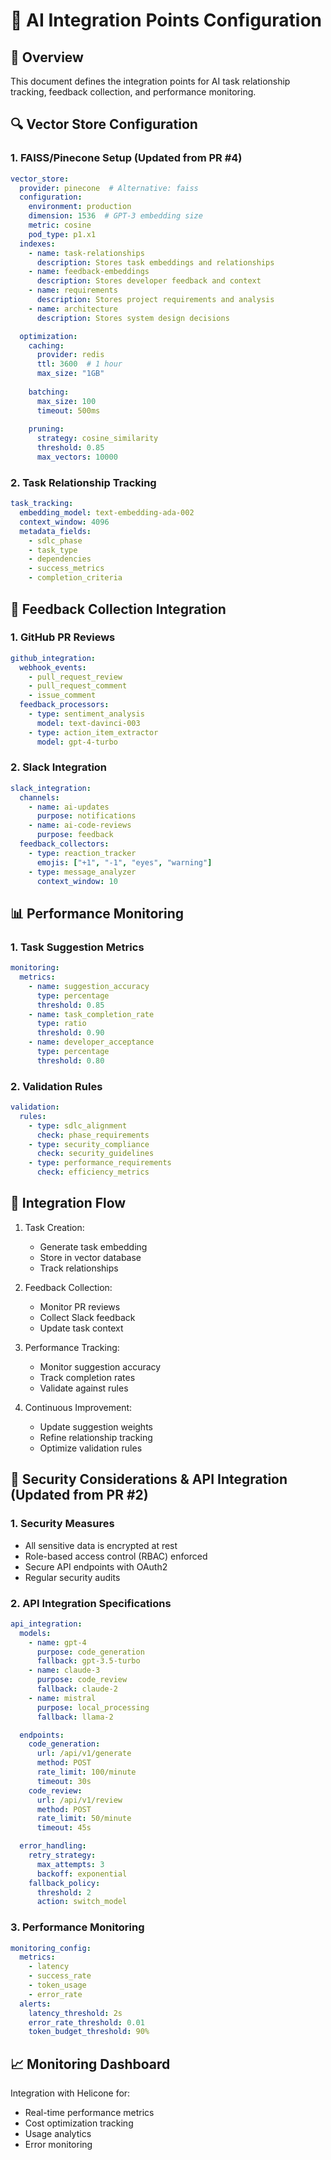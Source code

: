 # 🔌 AI Integration Points Configuration

## 📌 Overview
This document defines the integration points for AI task relationship tracking, feedback collection, and performance monitoring.

## 🔍 Vector Store Configuration
### 1. FAISS/Pinecone Setup (Updated from PR #4)
```yaml
vector_store:
  provider: pinecone  # Alternative: faiss
  configuration:
    environment: production
    dimension: 1536  # GPT-3 embedding size
    metric: cosine
    pod_type: p1.x1
  indexes:
    - name: task-relationships
      description: Stores task embeddings and relationships
    - name: feedback-embeddings
      description: Stores developer feedback and context
    - name: requirements
      description: Stores project requirements and analysis
    - name: architecture
      description: Stores system design decisions

  optimization:
    caching:
      provider: redis
      ttl: 3600  # 1 hour
      max_size: "1GB"
    
    batching:
      max_size: 100
      timeout: 500ms
    
    pruning:
      strategy: cosine_similarity
      threshold: 0.85
      max_vectors: 10000
```

### 2. Task Relationship Tracking
```yaml
task_tracking:
  embedding_model: text-embedding-ada-002
  context_window: 4096
  metadata_fields:
    - sdlc_phase
    - task_type
    - dependencies
    - success_metrics
    - completion_criteria
```

## 📡 Feedback Collection Integration
### 1. GitHub PR Reviews
```yaml
github_integration:
  webhook_events:
    - pull_request_review
    - pull_request_comment
    - issue_comment
  feedback_processors:
    - type: sentiment_analysis
      model: text-davinci-003
    - type: action_item_extractor
      model: gpt-4-turbo
```

### 2. Slack Integration
```yaml
slack_integration:
  channels:
    - name: ai-updates
      purpose: notifications
    - name: ai-code-reviews
      purpose: feedback
  feedback_collectors:
    - type: reaction_tracker
      emojis: ["+1", "-1", "eyes", "warning"]
    - type: message_analyzer
      context_window: 10
```

## 📊 Performance Monitoring
### 1. Task Suggestion Metrics
```yaml
monitoring:
  metrics:
    - name: suggestion_accuracy
      type: percentage
      threshold: 0.85
    - name: task_completion_rate
      type: ratio
      threshold: 0.90
    - name: developer_acceptance
      type: percentage
      threshold: 0.80
```

### 2. Validation Rules
```yaml
validation:
  rules:
    - type: sdlc_alignment
      check: phase_requirements
    - type: security_compliance
      check: security_guidelines
    - type: performance_requirements
      check: efficiency_metrics
```

## 🔄 Integration Flow
1. Task Creation:
   - Generate task embedding
   - Store in vector database
   - Track relationships

2. Feedback Collection:
   - Monitor PR reviews
   - Collect Slack feedback
   - Update task context

3. Performance Tracking:
   - Monitor suggestion accuracy
   - Track completion rates
   - Validate against rules

4. Continuous Improvement:
   - Update suggestion weights
   - Refine relationship tracking
   - Optimize validation rules

## 🔐 Security Considerations & API Integration (Updated from PR #2)
### 1. Security Measures
- All sensitive data is encrypted at rest
- Role-based access control (RBAC) enforced
- Secure API endpoints with OAuth2
- Regular security audits

### 2. API Integration Specifications
```yaml
api_integration:
  models:
    - name: gpt-4
      purpose: code_generation
      fallback: gpt-3.5-turbo
    - name: claude-3
      purpose: code_review
      fallback: claude-2
    - name: mistral
      purpose: local_processing
      fallback: llama-2

  endpoints:
    code_generation:
      url: /api/v1/generate
      method: POST
      rate_limit: 100/minute
      timeout: 30s
    code_review:
      url: /api/v1/review
      method: POST
      rate_limit: 50/minute
      timeout: 45s

  error_handling:
    retry_strategy:
      max_attempts: 3
      backoff: exponential
    fallback_policy:
      threshold: 2
      action: switch_model
```

### 3. Performance Monitoring
```yaml
monitoring_config:
  metrics:
    - latency
    - success_rate
    - token_usage
    - error_rate
  alerts:
    latency_threshold: 2s
    error_rate_threshold: 0.01
    token_budget_threshold: 90%
```

## 📈 Monitoring Dashboard
Integration with Helicone for:
- Real-time performance metrics
- Cost optimization tracking
- Usage analytics
- Error monitoring
